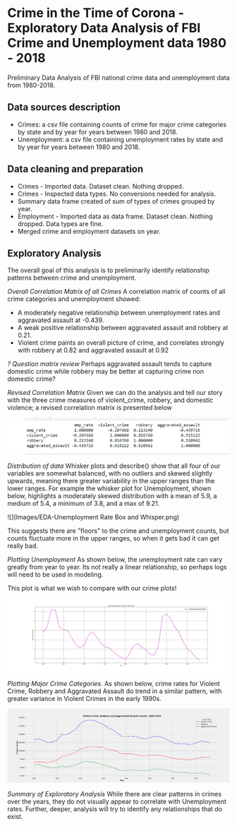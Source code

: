 # Crime in the Time of Corona - Exploratory Data Analysis of FBI Crime and Unemployment data 1980 - 2018
Preliminary Data Analysis of FBI national crime data and unemployment data from 1980-2018.

## Data sources description

- Crimes: a csv file containing counts of crime for major crime categories by state and by year for years between 1980 and 2018.
- Unemployment: a csv file containing unemployment rates by state and by year for years between 1980 and 2018.

## Data cleaning and preparation
- Crimes - Imported data. Dataset clean. Nothing dropped. 
- Crimes - Inspected data types. No conversions needed for analysis.
- Summary data frame created of sum of types of crimes grouped by year. 
- Employment - Imported data as data frame. Dataset clean. Nothing dropped.  Data types are fine.
- Merged crime and employment datasets on year.

## Exploratory Analysis

The overall goal of this analysis is to preliminarily identify relationship patterns between crime and unemployment.

*Overall Correlation Matrix of all Crimes*  A correlation matrix of counts of all crime categories and unemployment showed:

- A moderately negative relationship between unemployment rates and  aggravated assault at -0.439. 
- A weak positive relationship between aggravated assault and robbery at 0.21.
- Violent crime paints an overall picture of crime, and correlates strongly with robbery at 0.82 and aggravated assault at 0.92

*? Question matrix review*  Perhaps aggravated assault tends to capture domestic crime while robbery may be better at capturing crime non domestic crime?

*Revised Correlation Matrix*  Given we can do the analysis and tell our story with the three crime measures of violent_crime, robbery, and domestic violence; a revised correlation matrix is presented below

![](Images/Correlation_Matrix_CrimesOfInterest.png) 

*Distribution of data*  Whisker plots and describe() show that all four of our variables are somewhat balanced, with no outliers and skewed slightly upwards, meaning there  greater variability in the upper ranges than the lower ranges. For example the whisker plot for Unemployment, shown below, highlights a moderately skewed distribution with a mean of 5.9, a medium of 5.4, a minimum of 3.8, and a max of  9.21. 

![](Images/EDA-Unemployment Rate Box and Whisper.png)



This suggests there are "floors" to the crime and unemployment counts, but counts fluctuate more in the upper ranges, so when it gets bad it can get really bad.

*Plotting Unemployment*  As shown below, the unemployment rate can vary greatly from year to year.  Its not really a linear relationship, so perhaps logs will need to be used in modeling.  

This plot is what we wish to compare with our crime plots!

![](Images/EDA-UnemploymentRateSummary.png)



*Plotting Major Crime Categories.*  As shown below, crime rates for Violent Crime, Robbery and Aggravated Assault do trend in a similar pattern, with greater variance in Violent Crimes in the early 1990s. 

![](Images/EDA-Crimes_Of_Interest_CountsbyYear.png)

*Summary of Exploratory Analysis*  While there are clear patterns in crimes over the years, they do not visually appear to correlate with Unemployment rates. Further, deeper, analysis will try to identify any relationships that do exist.  

